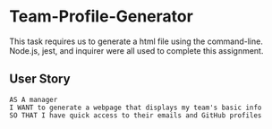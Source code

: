 # Team-Profile-Generator

This task requires us to generate a html file using the command-line. Node.js, jest, and inquirer were all used to complete this assignment.


## User Story

```
AS A manager
I WANT to generate a webpage that displays my team's basic info
SO THAT I have quick access to their emails and GitHub profiles

```

